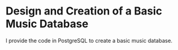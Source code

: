 # Design and Creation of a Basic Music Database
I provide the code in PostgreSQL to create a basic music database.
